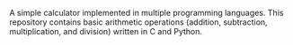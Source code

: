 A simple calculator implemented in multiple programming languages. This repository contains basic arithmetic operations (addition, subtraction, multiplication, and division) written in C and Python.



